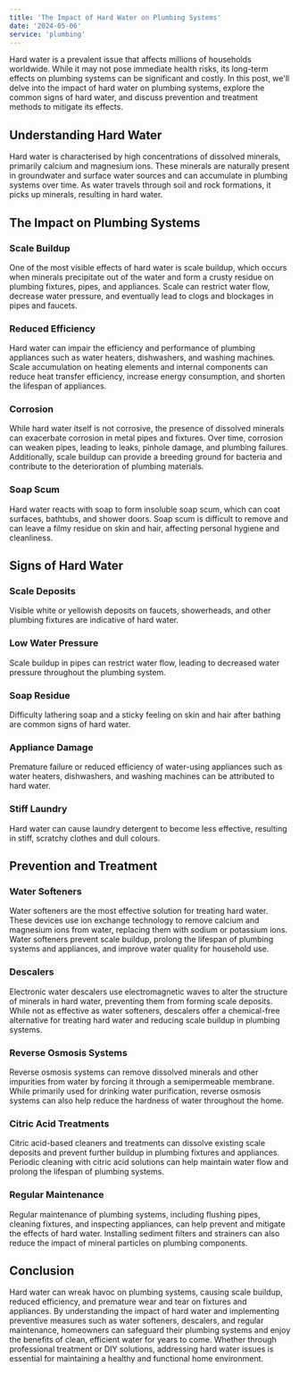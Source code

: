 ```yaml
---
title: 'The Impact of Hard Water on Plumbing Systems'
date: '2024-05-06'
service: 'plumbing'
---
```


Hard water is a prevalent issue that affects millions of households worldwide. While it may not pose immediate health risks, its long-term effects on plumbing systems can be significant and costly. In this post, we'll delve into the impact of hard water on plumbing systems, explore the common signs of hard water, and discuss prevention and treatment methods to mitigate its effects.

## Understanding Hard Water

Hard water is characterised by high concentrations of dissolved minerals, primarily calcium and magnesium ions. These minerals are naturally present in groundwater and surface water sources and can accumulate in plumbing systems over time. As water travels through soil and rock formations, it picks up minerals, resulting in hard water.

## The Impact on Plumbing Systems

### Scale Buildup

One of the most visible effects of hard water is scale buildup, which occurs when minerals precipitate out of the water and form a crusty residue on plumbing fixtures, pipes, and appliances. Scale can restrict water flow, decrease water pressure, and eventually lead to clogs and blockages in pipes and faucets.

### Reduced Efficiency

Hard water can impair the efficiency and performance of plumbing appliances such as water heaters, dishwashers, and washing machines. Scale accumulation on heating elements and internal components can reduce heat transfer efficiency, increase energy consumption, and shorten the lifespan of appliances.

### Corrosion

While hard water itself is not corrosive, the presence of dissolved minerals can exacerbate corrosion in metal pipes and fixtures. Over time, corrosion can weaken pipes, leading to leaks, pinhole damage, and plumbing failures. Additionally, scale buildup can provide a breeding ground for bacteria and contribute to the deterioration of plumbing materials.

### Soap Scum

Hard water reacts with soap to form insoluble soap scum, which can coat surfaces, bathtubs, and shower doors. Soap scum is difficult to remove and can leave a filmy residue on skin and hair, affecting personal hygiene and cleanliness.

## Signs of Hard Water

### Scale Deposits

Visible white or yellowish deposits on faucets, showerheads, and other plumbing fixtures are indicative of hard water.

### Low Water Pressure

Scale buildup in pipes can restrict water flow, leading to decreased water pressure throughout the plumbing system.

### Soap Residue

Difficulty lathering soap and a sticky feeling on skin and hair after bathing are common signs of hard water.

### Appliance Damage

Premature failure or reduced efficiency of water-using appliances such as water heaters, dishwashers, and washing machines can be attributed to hard water.

### Stiff Laundry

Hard water can cause laundry detergent to become less effective, resulting in stiff, scratchy clothes and dull colours.

## Prevention and Treatment

### Water Softeners

Water softeners are the most effective solution for treating hard water. These devices use ion exchange technology to remove calcium and magnesium ions from water, replacing them with sodium or potassium ions. Water softeners prevent scale buildup, prolong the lifespan of plumbing systems and appliances, and improve water quality for household use.

### Descalers

Electronic water descalers use electromagnetic waves to alter the structure of minerals in hard water, preventing them from forming scale deposits. While not as effective as water softeners, descalers offer a chemical-free alternative for treating hard water and reducing scale buildup in plumbing systems.

### Reverse Osmosis Systems

Reverse osmosis systems can remove dissolved minerals and other impurities from water by forcing it through a semipermeable membrane. While primarily used for drinking water purification, reverse osmosis systems can also help reduce the hardness of water throughout the home.

### Citric Acid Treatments

Citric acid-based cleaners and treatments can dissolve existing scale deposits and prevent further buildup in plumbing fixtures and appliances. Periodic cleaning with citric acid solutions can help maintain water flow and prolong the lifespan of plumbing systems.

### Regular Maintenance

Regular maintenance of plumbing systems, including flushing pipes, cleaning fixtures, and inspecting appliances, can help prevent and mitigate the effects of hard water. Installing sediment filters and strainers can also reduce the impact of mineral particles on plumbing components.

## Conclusion

Hard water can wreak havoc on plumbing systems, causing scale buildup, reduced efficiency, and premature wear and tear on fixtures and appliances. By understanding the impact of hard water and implementing preventive measures such as water softeners, descalers, and regular maintenance, homeowners can safeguard their plumbing systems and enjoy the benefits of clean, efficient water for years to come. Whether through professional treatment or DIY solutions, addressing hard water issues is essential for maintaining a healthy and functional home environment.
